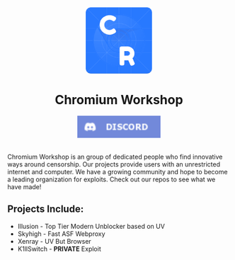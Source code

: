 <div align="center">
<img width="150px" src="https://raw.githubusercontent.com/Chromium-Workshop/.github/main/profile/122715711.png">
</div>

<h1 align="center">Chromium Workshop</h1>
<div align="center">
<a href="https://discord.gg/JrCDb6zjDD"><img height="50px" src="https://raw.githubusercontent.com/Chromium-Workshop/.github/main/profile/Discord-7289DA.png"><img></a>
</div>
<br>

Chromium Workshop is an group of dedicated people who find innovative ways around censorship. Our projects provide users with an unrestricted internet and computer. We have a growing community and hope to become a leading organization for exploits. Check out our repos to see what we have made!

## Projects Include:
* Illusion - Top Tier Modern Unblocker based on UV
* Skyhigh - Fast ASF Webproxy
* Xenray - UV But Browser
* K1llSwitch - **PRIVATE** Exploit
